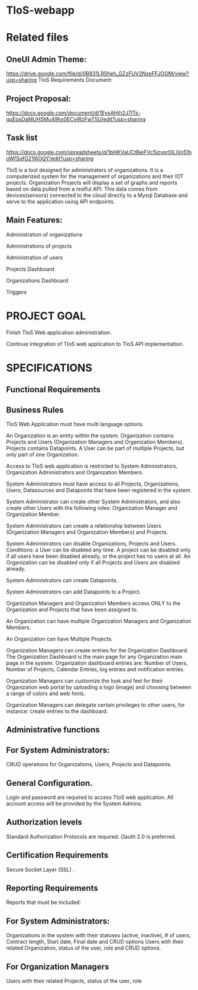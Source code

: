 # TIoS-webapp

# Related files
## OneUI Admin Theme: 
https://drive.google.com/file/d/0B831LR5fwh_GZzFUV2NzeFFJOGM/view?usp=sharing
TIoS Requirements Document:
## Project Proposal:
https://docs.google.com/document/d/1EyxAHjh2J7lTs-quEpsDaMUH5Mu49hx0ECvIRzFwT5U/edit?usp=sharing
## Task list
https://docs.google.com/spreadsheets/d/1bHKVaUCtBeiFVc5izvpr0lLjVo51hoWfSqfG21l6OQY/edit?usp=sharing

TIoS is a tool designed for administrators of organizations. It is a computerized system for the management of organizations and their IOT projects.
Organization Projects will display a set of graphs and reports based on data pulled from a restful API. This data comes from devices(sensors) connected to the cloud directly to a Mysql Database and serve to the application using API endpoints.

## Main Features:

Administration of organizations

Administrations of projects

Administration of users

Projects Dashboard

Organizations Dashboard

Triggers

# PROJECT GOAL

Finish TIoS Web application administration.

Continue integration of TIoS web application to TIoS API implementation.

# SPECIFICATIONS
## Functional Requirements
## Business Rules
TIoS Web Application must have multi language options.

An Organization is an entity within the system. Organization contains Projects and Users (Organization Managers and Organization Members). Projects contains Datapoints. A User can be part of multiple Projects, but only part of one Organization. 

Access to TIoS web application is restricted to System Administrators, Organization Administrators and Organization Members.

System Administrators must have access to all Projects, Organizations, Users, Datasources and Datapoints that have been registered in the system.

System Administrator can create other System Administrators, and also create other Users with the following roles: Organization Manager and Organization Member.

System Administrators can create a relationship between Users (Organization Managers and Organization Members) and Projects.

System Administrators can disable Organizations, Projects and Users. Conditions: a User can be disabled any time. A project can be disabled only if all users have been disabled already, or the project has no users at all. An Organization can be disabled only if all Projects and Users are disabled already.

System Administrators can create Datapoints.

System Administrators can add Datapoints to a Project.

Organization Managers and Organization Members access ONLY to the Organization and Projects that have been assigned to.

An Organization can have multiple Organization Managers and Organization Members.

An Organization can have Multiple Projects.

Organization Managers can create entries for the Organization Dashboard. The Organization Dashboard is the main page for any Organization main page in the system. Organization dashboard entries are: Number of Users, Number of Projects, Calendar Entries, log entries and notification entries.

Organization Managers can  customize the look and feel for their Organization web portal by uploading a logo (image) and choosing between a range of colors and web fonts.

Organization Managers can delegate certain privileges to other users, for instance: create entries to the dashboard.

## Administrative functions
## For System Administrators:

CRUD operations for Organizations, Users, Projects and Datapoints. 

## General Configuration.

Login and password are required to access TIoS web application. All account access will be provided by the System Admins.

## Authorization levels

Standard Authorization Protocols are required. Oauth 2.0 is preferred.

## Certification Requirements

Secure Socket Layer (SSL) .

## Reporting Requirements

Reports that must be included:

## For System Administrators:

Organizations in the system with their statuses (active, inactive), # of users, Contract length, Start date, Final date and CRUD options
Users with their related Organization, status of the user, role and CRUD options.

## For Organization Managers
Users with their related Projects, status of the user, role 
